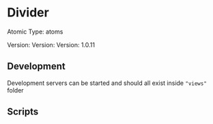 # Divider

Atomic Type: atoms

Version: Version: Version: 1.0.11



## Development

Development servers can be started and should all exist inside `"views"` folder

## Scripts
